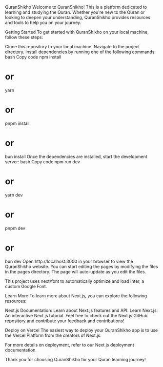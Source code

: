 QuranShikho
Welcome to QuranShikho! This is a platform dedicated to learning and studying the Quran. Whether you're new to the Quran or looking to deepen your understanding, QuranShikho provides resources and tools to help you on your journey.

Getting Started
To get started with QuranShikho on your local machine, follow these steps:

Clone this repository to your local machine.
Navigate to the project directory.
Install dependencies by running one of the following commands:
bash
Copy code
npm install

# or

yarn

# or

pnpm install

# or

bun install
Once the dependencies are installed, start the development server:
bash
Copy code
npm run dev

# or

yarn dev

# or

pnpm dev

# or

bun dev
Open http://localhost:3000 in your browser to view the QuranShikho website.
You can start editing the pages by modifying the files in the pages directory. The page will auto-update as you edit the files.

This project uses next/font to automatically optimize and load Inter, a custom Google Font.

Learn More
To learn more about Next.js, you can explore the following resources:

Next.js Documentation: Learn about Next.js features and API.
Learn Next.js: An interactive Next.js tutorial.
Feel free to check out the Next.js GitHub repository and contribute your feedback and contributions!

Deploy on Vercel
The easiest way to deploy your QuranShikho app is to use the Vercel Platform from the creators of Next.js.

For more details on deployment, refer to our Next.js deployment documentation.

Thank you for choosing QuranShikho for your Quran learning journey!

